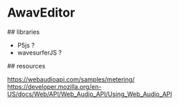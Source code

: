 # AwavEditor


## libraries

- P5js ?
- wavesurferJS ?


## resources

https://webaudioapi.com/samples/metering/
https://developer.mozilla.org/en-US/docs/Web/API/Web_Audio_API/Using_Web_Audio_API